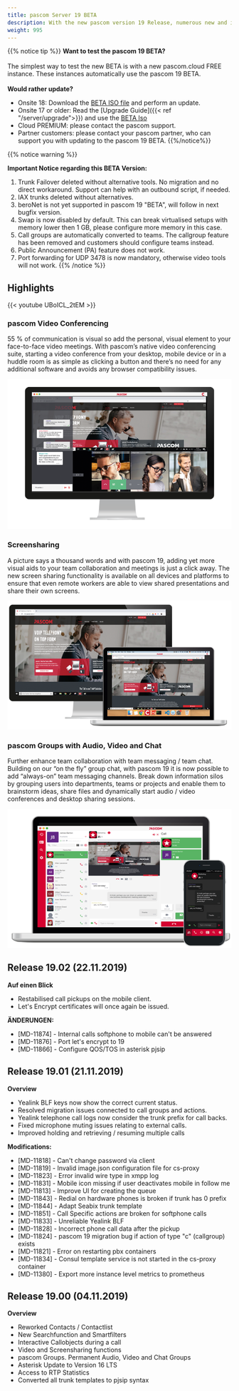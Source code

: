 ```yaml
---
title: pascom Server 19 BETA
description: With the new pascom version 19 Release, numerous new and improved functions are now available
weight: 995
---
```



{{% notice tip %}}
**Want to test the pascom 19 BETA?**<br/>
<br/>
The simplest way to test the new BETA is with a new pascom.cloud FREE instance. These instances automatically use the pascom 19 BETA.  
<br/>
**Would rather update?**  
* Onsite 18: Download the [BETA ISO file](https://www.pascom.net/en/downloads/) and perform an update.  
* Onsite 17 or older: Read the [Upgrade Guide]({{< ref "/server/upgrade">}}) and use the [BETA Iso](https://www.pascom.net/en/downloads/)  
* Cloud PREMIUM: please contact the pascom support.  
* Partner customers: please contact your pascom partner, who can support you with updating to the pascom 19 BETA.
{{%/notice%}}


{{% notice warning %}}  

**Important Notice regarding this BETA Version:**     
1. Trunk Failover deleted without alternative tools. No migration and no direct workaround. Support can help with an outbound script, if needed.   
2. IAX trunks deleted without alternatives.   
3. beroNet is not yet supported in pascom 19 "BETA", will follow in next bugfix version.  
4. Swap is now disabled by default. This can break virtualised setups with memory lower then 1 GB, please configure more memory in this case.  
5. Call groups are automatically converted to teams. The callgroup feature has been removed and customers should configure teams instead.  
6. Public Announcement (PA) feature does not work.  
7. Port forwarding for UDP 3478 is now mandatory, otherwise video tools will not work.
{{% /notice %}}


## Highlights
{{< youtube UBoICL_2tEM >}}  
### pascom Video Conferencing 

55 % of communication is visual so add the personal, visual element to your face-to-face video meetings. With pascom’s native video conferencing suite, starting a video conference from your desktop, mobile device or in a huddle room is as simple as clicking a button and there’s no need for any additional software and avoids any browser compatibility issues.

![Video Conferences](pascom-19-video-desktop-conference.png)

### Screensharing

A picture says a thousand words and with pascom 19, adding yet more visual aids to your team collaboration and meetings is just a click away. The new screen sharing functionality is available on all devices and platforms to ensure that even remote workers are able to view shared presentations and share their own screens.

![Screensharing](pascom-screen-sharing.png)

### pascom Groups with Audio, Video and Chat

Further enhance team collaboration with team messaging / team chat. Building on our “on the fly” group chat, with pascom 19 it is now possible to add “always-on” team messaging channels. Break down information silos by grouping users into departments, teams or projects and enable them to brainstorm ideas, share files and dynamically start audio / video conferences and desktop sharing sessions.

![pasocm Gruppen](pascom-team-chat.png)

## Release 19.02 (22.11.2019)

**Auf einen Blick**

- Restabilised call pickups on the mobile client.
- Let's Encrypt certificates will once again be issued.

**ÄNDERUNGEN:** 

- [MD-11874] - Internal calls softphone to mobile can't be answered
- [MD-11876] - Port let's encrypt to 19
- [MD-11866] - Configure QOS/TOS in asterisk pjsip

## Release 19.01 (21.11.2019)

**Overview**

- Yealink BLF keys now show the correct current status.
- Resolved migration issues connected to call groups and actions.
- Yealink telephone call logs now consider the trunk prefix for call backs.
- Fixed microphone muting issues relating to external calls.
- Improved holding and retrieving / resuming multiple calls

**Modifications:** 

- [MD-11818] - Can't change password via client
- [MD-11819] - Invalid image.json configuration file for cs-proxy
- [MD-11823] - Error invalid wire type in xmpp log
- [MD-11831] - Mobile icon missing if user deactivates mobile in follow me
- [MD-11813] - Improve UI for creating the queue
- [MD-11843] - Redial on hardware phones is broken if trunk has 0 prefix
- [MD-11844] - Adapt Seabix trunk template
- [MD-11851] - Call Specific actions are broken for softphone calls
- [MD-11833] - Unreliable Yealink BLF
- [MD-11828] - Incorrect phone call data after the pickup
- [MD-11824] - pascom 19 migration bug if action of type "c" (callgroup) exists
- [MD-11821] - Error on restarting pbx containers
- [MD-11834] - Consul template service is not started in the cs-proxy container
- [MD-11380] - Export more instance level metrics to prometheus


## Release 19.00 (04.11.2019)

**Overview**

- Reworked Contacts / Contactlist
- New Searchfunction and Smartfilters
- Interactive Callobjects during a call
- Video and Screensharing functions
- pascom Groups. Permanent Audio, Video and Chat Groups
- Asterisk Update to Version 16 LTS
- Access to RTP Statistics
- Converted all trunk templates to pjsip syntax